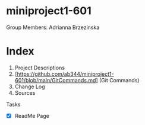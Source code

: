 # miniproject1-601

Group Members: Adrianna Brzezinska

# Index

1. Project Descriptions 
2. [https://github.com/ab344/miniproject1-601/blob/main/GitCommands.md] (Git Commands)
3. Change Log
4. Sources

Tasks
- [x] ReadMe Page
